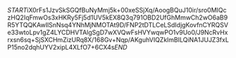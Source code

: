 $START$iX0rFs1JzvSkSGQfBuNyMmj5k+00xeSSjXq/AoogBQuJ10ir/sro0MIQczHQ2IqFmwOs3xHKRy5Fj5d1UV5kEX8Q3q791OBD2UfGhMmwCh2wO6aB9R5YTQQKAwIlSnNsq4YNhMjNMOTAt9D/FNP2tDTLCeLSdIdjgKovfnCYRQSVe33wtoLpv1gZ4LYCDHVTAlgSgD7wXVQwFsHVYwqwPO1v9Uo0/J9NcRvHxrxsn6sq+SjSXCHmZizURq8X/168Gv+Nqp/AKguhVIQZklmBILQiNA1JUJZ3fxLP15no2dqhUYV2xipL4XLfO7+6CX4s$END$